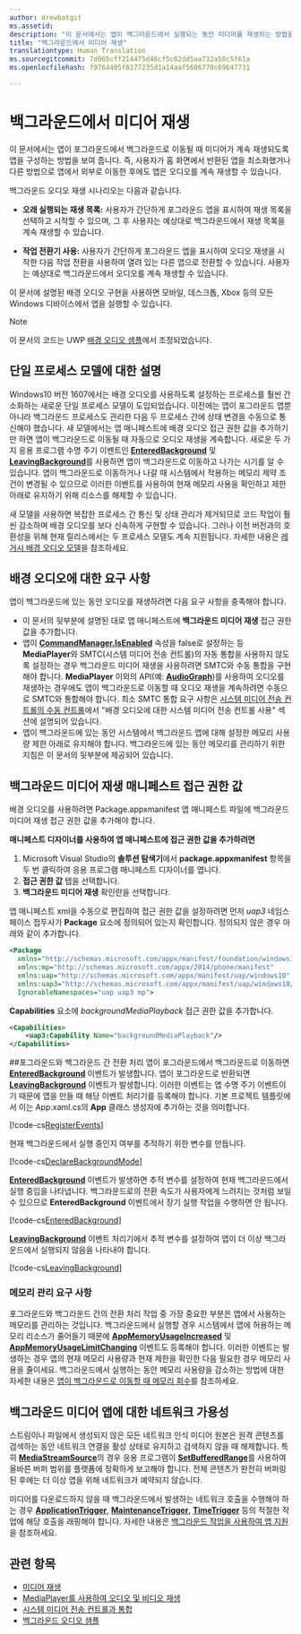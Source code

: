 ```yaml
---
author: drewbatgit
ms.assetid: 
description: "이 문서에서는 앱이 백그라운드에서 실행되는 동안 미디어를 재생하는 방법을 보여 줍니다."
title: "백그라운드에서 미디어 재생"
translationtype: Human Translation
ms.sourcegitcommit: 7d065cff214475d46cf5c62dd5aa732a58c5f61a
ms.openlocfilehash: f9764405f8177235d1a14aaf5606770c69647731

---
```


# 백그라운드에서 미디어 재생
이 문서에서는 앱이 포그라운드에서 백그라운드로 이동될 때 미디어가 계속 재생되도록 앱을 구성하는 방법을 보여 줍니다. 즉, 사용자가 홈 화면에서 반환된 앱을 최소화했거나 다른 방법으로 앱에서 외부로 이동한 후에도 앱은 오디오를 계속 재생할 수 있습니다. 

백그라운드 오디오 재생 시나리오는 다음과 같습니다.

-   **오래 실행되는 재생 목록:** 사용자가 간단하게 포그라운드 앱을 표시하여 재생 목록을 선택하고 시작할 수 있으며, 그 후 사용자는 예상대로 백그라운드에서 재생 목록을 계속 재생할 수 있습니다.

-   **작업 전환기 사용:** 사용자가 간단하게 포그라운드 앱을 표시하여 오디오 재생을 시작한 다음 작업 전환을 사용하여 열려 있는 다른 앱으로 전환할 수 있습니다. 사용자는 예상대로 백그라운드에서 오디오를 계속 재생할 수 있습니다.

이 문서에 설명된 배경 오디오 구현을 사용하면 모바일, 데스크톱, Xbox 등의 모든 Windows 디바이스에서 앱을 실행할 수 있습니다.

> [!NOTE]
> 이 문서의 코드는 UWP [배경 오디오 샘플](http://go.microsoft.com/fwlink/p/?LinkId=800141)에서 조정되었습니다.

## 단일 프로세스 모델에 대한 설명
Windows10 버전 1607에서는 배경 오디오를 사용하도록 설정하는 프로세스를 훨씬 간소화하는 새로운 단일 프로세스 모델이 도입되었습니다. 이전에는 앱이 포그라운드 앱뿐 아니라 백그라운드 프로세스도 관리한 다음 두 프로세스 간에 상태 변경을 수동으로 통신해야 했습니다. 새 모델에서는 앱 매니페스트에 배경 오디오 접근 권한 값을 추가하기만 하면 앱이 백그라운드로 이동될 때 자동으로 오디오 재생을 계속합니다. 새로운 두 가지 응용 프로그램 수명 주기 이벤트인 [**EnteredBackground**](https://msdn.microsoft.com/library/windows/apps/Windows.ApplicationModel.Core.CoreApplication.EnteredBackground) 및 [**LeavingBackground**](https://msdn.microsoft.com/library/windows/apps/Windows.ApplicationModel.Core.CoreApplication.LeavingBackground)를 사용하면 앱이 백그라운드로 이동하고 나가는 시기를 알 수 있습니다. 앱이 백그라운드로 이동하거나 나갈 때 시스템에서 적용하는 메모리 제약 조건이 변경될 수 있으므로 이러한 이벤트를 사용하여 현재 메모리 사용을 확인하고 제한 아래로 유지하기 위해 리소스를 해제할 수 있습니다.

새 모델을 사용하면 복잡한 프로세스 간 통신 및 상태 관리가 제거되므로 코드 작업이 훨씬 감소하며 배경 오디오를 보다 신속하게 구현할 수 있습니다. 그러나 이전 버전과의 호환성을 위해 현재 릴리스에서는 두 프로세스 모델도 계속 지원됩니다. 자세한 내용은 [레거시 배경 오디오 모델](legacy-background-media-playback.md)을 참조하세요.

## 배경 오디오에 대한 요구 사항
앱이 백그라운드에 있는 동안 오디오를 재생하려면 다음 요구 사항을 충족해야 합니다.

* 이 문서의 뒷부분에 설명된 대로 앱 매니페스트에 **백그라운드 미디어 재생** 접근 권한 값을 추가합니다.
* 앱이 [**CommandManager.IsEnabled**](https://msdn.microsoft.com/library/windows/apps/Windows.Media.Playback.MediaPlaybackCommandManager.IsEnabled) 속성을 false로 설정하는 등 **MediaPlayer**와 SMTC(시스템 미디어 전송 컨트롤)의 자동 통합을 사용하지 않도록 설정하는 경우 백그라운드 미디어 재생을 사용하려면 SMTC와 수동 통합을 구현해야 합니다. **MediaPlayer** 이외의 API(예: [**AudioGraph**](https://msdn.microsoft.com/library/windows/apps/Windows.Media.Audio.AudioGraph))를 사용하여 오디오를 재생하는 경우에도 앱이 백그라운드로 이동할 때 오디오 재생을 계속하려면 수동으로 SMTC와 통합해야 합니다. 최소 SMTC 통합 요구 사항은 [시스템 미디어 전송 컨트롤의 수동 컨트롤](system-media-transport-controls.md)에서 "배경 오디오에 대한 시스템 미디어 전송 컨트롤 사용" 섹션에 설명되어 있습니다.
* 앱이 백그라운드에 있는 동안 시스템에서 백그라운드 앱에 대해 설정한 메모리 사용량 제한 아래로 유지해야 합니다. 백그라운드에 있는 동안 메모리를 관리하기 위한 지침은 이 문서의 뒷부분에 제공되어 있습니다.

## 백그라운드 미디어 재생 매니페스트 접근 권한 값
배경 오디오를 사용하려면 Package.appxmanifest 앱 매니페스트 파일에 백그라운드 미디어 재생 접근 권한 값을 추가해야 합니다. 

**매니페스트 디자이너를 사용하여 앱 매니페스트에 접근 권한 값을 추가하려면**

1.  Microsoft Visual Studio의 **솔루션 탐색기**에서 **package.appxmanifest** 항목을 두 번 클릭하여 응용 프로그램 매니페스트 디자이너를 엽니다.
2.  **접근 권한 값** 탭을 선택합니다.
3.  **백그라운드 미디어 재생** 확인란을 선택합니다.

앱 매니페스트 xml을 수동으로 편집하여 접근 권한 값을 설정하려면 먼저 *uap3* 네임스페이스 접두사가 **Package** 요소에 정의되어 있는지 확인합니다. 정의되지 않은 경우 아래와 같이 추가합니다.
```xml
<Package
  xmlns="http://schemas.microsoft.com/appx/manifest/foundation/windows10"
  xmlns:mp="http://schemas.microsoft.com/appx/2014/phone/manifest"
  xmlns:uap="http://schemas.microsoft.com/appx/manifest/uap/windows10"
  xmlns:uap3="http://schemas.microsoft.com/appx/manifest/uap/windows10/3"
  IgnorableNamespaces="uap uap3 mp">
```

**Capabilities** 요소에 *backgroundMediaPlayback* 접근 권한 값을 추가합니다.
```xml
<Capabilities>
    <uap3:Capability Name="backgroundMediaPlayback"/>
</Capabilities>
```

##포그라운드와 백그라운드 간 전환 처리
앱이 포그라운드에서 백그라운드로 이동하면 [**EnteredBackground**](https://msdn.microsoft.com/library/windows/apps/Windows.ApplicationModel.Core.CoreApplication.EnteredBackground) 이벤트가 발생합니다. 앱이 포그라운드로 반환되면 [**LeavingBackground**](https://msdn.microsoft.com/library/windows/apps/Windows.ApplicationModel.Core.CoreApplication.LeavingBackground) 이벤트가 발생합니다. 이러한 이벤트는 앱 수명 주기 이벤트이기 때문에 앱을 만들 때 해당 이벤트 처리기를 등록해야 합니다. 기본 프로젝트 템플릿에서 이는 App.xaml.cs의 **App** 클래스 생성자에 추가하는 것을 의미합니다. 

[!code-cs[RegisterEvents](./code/BackgroundAudio_RS1/cs/App.xaml.cs#SnippetRegisterEvents)]

현재 백그라운드에서 실행 중인지 여부를 추적하기 위한 변수를 만듭니다.

[!code-cs[DeclareBackgroundMode](./code/BackgroundAudio_RS1/cs/App.xaml.cs#SnippetDeclareBackgroundMode)]

[**EnteredBackground**](https://msdn.microsoft.com/library/windows/apps/Windows.ApplicationModel.Core.CoreApplication.EnteredBackground) 이벤트가 발생하면 추적 변수를 설정하여 현재 백그라운드에서 실행 중임을 나타냅니다. 백그라운드로의 전환 속도가 사용자에게 느려지는 것처럼 보일 수 있으므로 **EnteredBackground** 이벤트에서 장기 실행 작업을 수행하면 안 됩니다.

[!code-cs[EnteredBackground](./code/BackgroundAudio_RS1/cs/App.xaml.cs#SnippetEnteredBackground)]

[**LeavingBackground**](https://msdn.microsoft.com/library/windows/apps/Windows.ApplicationModel.Core.CoreApplication.LeavingBackground) 이벤트 처리기에서 추적 변수를 설정하여 앱이 더 이상 백그라운드에서 실행되지 않음을 나타내야 합니다.

[!code-cs[LeavingBackground](./code/BackgroundAudio_RS1/cs/App.xaml.cs#SnippetLeavingBackground)]

### 메모리 관리 요구 사항
포그라운드와 백그라운드 간의 전환 처리 작업 중 가장 중요한 부분은 앱에서 사용하는 메모리를 관리하는 것입니다. 백그라운드에서 실행할 경우 시스템에서 앱에 허용하는 메모리 리소스가 줄어들기 때문에 [**AppMemoryUsageIncreased**](https://msdn.microsoft.com/library/windows/apps/Windows.System.MemoryManager.AppMemoryUsageIncreased) 및 [**AppMemoryUsageLimitChanging**](https://msdn.microsoft.com/library/windows/apps/Windows.System.MemoryManager.AppMemoryUsageLimitChanging) 이벤트도 등록해야 합니다. 이러한 이벤트는 발생하는 경우 앱의 현재 메모리 사용량과 현재 제한을 확인한 다음 필요한 경우 메모리 사용을 줄이세요. 백그라운드에서 실행하는 동안 메모리 사용량을 감소하는 방법에 대한 자세한 내용은 [앱이 백그라운드로 이동할 때 메모리 회수](../launch-resume/reduce-memory-usage.md)를 참조하세요.

## 백그라운드 미디어 앱에 대한 네트워크 가용성
스트림이나 파일에서 생성되지 않은 모든 네트워크 인식 미디어 원본은 원격 콘텐츠를 검색하는 동안 네트워크 연결을 활성 상태로 유지하고 검색하지 않을 때 해제합니다. 특히 [**MediaStreamSource**](https://msdn.microsoft.com/library/windows/apps/Windows.Media.Core.MediaStreamSource)의 경우 응용 프로그램이 [**SetBufferedRange**](https://msdn.microsoft.com/library/windows/apps/dn282762)를 사용하여 올바른 버퍼 범위를 플랫폼에 정확하게 보고해야 합니다. 전체 콘텐츠가 완전히 버퍼링된 후에는 더 이상 앱을 위해 네트워크가 예약되지 않습니다.

미디어를 다운로드하지 않을 때 백그라운드에서 발생하는 네트워크 호출을 수행해야 하는 경우 [**ApplicationTrigger**](https://msdn.microsoft.com/library/windows/apps/Windows.ApplicationModel.Background.ApplicationTrigger), [**MaintenanceTrigger**](https://msdn.microsoft.com/library/windows/apps/Windows.ApplicationModel.Background.MaintenanceTrigger), [**TimeTrigger**](https://msdn.microsoft.com/library/windows/apps/Windows.ApplicationModel.Background.TimeTrigger) 등의 적절한 작업에 해당 호출을 래핑해야 합니다. 자세한 내용은 [백그라운드 작업을 사용하여 앱 지원](https://msdn.microsoft.com/en-us/windows/uwp/launch-resume/support-your-app-with-background-tasks)을 참조하세요.

## 관련 항목
* [미디어 재생](media-playback.md)
* [MediaPlayer를 사용하여 오디오 및 비디오 재생](play-audio-and-video-with-mediaplayer.md)
* [시스템 미디어 전송 컨트롤과 통합](integrate-with-systemmediatransportcontrols.md)
* [백그라운드 오디오 샘플](https://github.com/Microsoft/Windows-universal-samples/tree/master/Samples/BackgroundMediaPlayback)

 

 







<!--HONumber=Nov16_HO1-->


